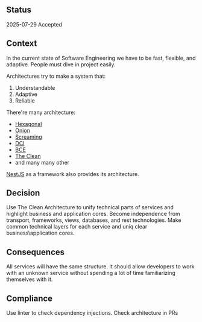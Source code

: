 ## Status

2025-07-29
Accepted

## Context

In the current state of Software Engineering we have to be fast, flexible, and adaptive.
People must dive in project easily.

Architectures try to make a system that:
1. Understandable
2. Adaptive
3. Reliable

There're many architecture:
- [Hexagonal](https://alistair.cockburn.us/hexagonal-architecture)
- [Onion](https://jeffreypalermo.com/2008/07/the-onion-architecture-part-1/)
- [Screaming](https://blog.cleancoder.com/uncle-bob/2011/09/30/Screaming-Architecture.html)
- [DCI](https://dci.github.io/)
- [BCE](https://en.wikipedia.org/wiki/Entity%E2%80%93control%E2%80%93boundary)
- [The Clean](https://blog.cleancoder.com/uncle-bob/2012/08/13/the-clean-architecture.html)
- and many many other

[NestJS](https://docs.nestjs.com/first-steps) as a framework also provides its architecture.

## Decision

Use The Clean Architecture to unify technical parts of services and highlight business and application cores.
Become independence from transport, frameworks, views, databases, and rest technologies.
Make common technical layers for each service and uniq clear business\application cores.

## Consequences

All services will have the same structure. It should allow developers to work with an unknown service
without spending a lot of time familiarizing themselves with it.

## Compliance

Use linter to check dependency injections.
Check architecture in PRs
